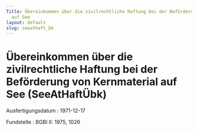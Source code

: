 ```yaml
---
Title: Übereinkommen über die zivilrechtliche Haftung bei der Beförderung von Kernmaterial
  auf See
layout: default
slug: seeathaft_bk
---
```


# Übereinkommen über die zivilrechtliche Haftung bei der Beförderung von Kernmaterial auf See (SeeAtHaftÜbk)

Ausfertigungsdatum
:   1971-12-17

Fundstelle
:   BGBl II: 1975, 1026

